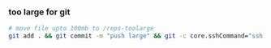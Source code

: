 ### too large for git
```sh
# move file upto 100mb to /reps-toolarge
git add . && git commit -m "push large" && git -c core.sshCommand="ssh -i /path/to/openpriv" push  # to push files upto 100mb to github 
```

